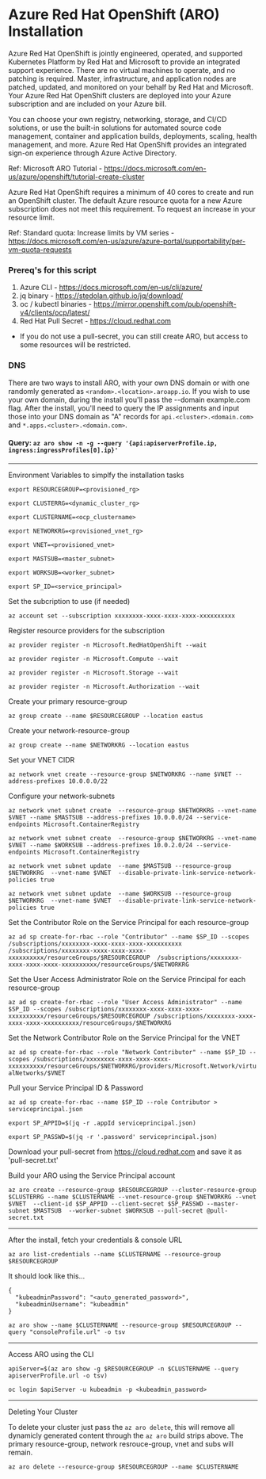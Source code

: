 # Azure Red Hat OpenShift (ARO) Installation
Azure Red Hat OpenShift is jointly engineered, operated, and supported Kubernetes Platform by Red Hat and Microsoft to provide an integrated support experience. There are no virtual machines to operate, and no patching is required. Master, infrastructure, and application nodes are patched, updated, and monitored on your behalf by Red Hat and Microsoft. Your Azure Red Hat OpenShift clusters are deployed into your Azure subscription and are included on your Azure bill.

You can choose your own registry, networking, storage, and CI/CD solutions, or use the built-in solutions for automated source code management, container and application builds, deployments, scaling, health management, and more. Azure Red Hat OpenShift provides an integrated sign-on experience through Azure Active Directory.

Ref: Microsoft ARO Tutorial - https://docs.microsoft.com/en-us/azure/openshift/tutorial-create-cluster

Azure Red Hat OpenShift requires a minimum of 40 cores to create and run an OpenShift cluster. The default Azure resource quota for a new Azure subscription does not meet this requirement. To request an increase in your resource limit.

Ref: Standard quota: Increase limits by VM series - https://docs.microsoft.com/en-us/azure/azure-portal/supportability/per-vm-quota-requests

### Prereq's for this script
1. Azure CLI - https://docs.microsoft.com/en-us/cli/azure/
2. jq binary - https://stedolan.github.io/jq/download/
3. oc / kubectl binaries - https://mirror.openshift.com/pub/openshift-v4/clients/ocp/latest/
4. Red Hat Pull Secret - https://cloud.redhat.com 
* If you do not use a pull-secret, you can still create ARO, but access to some resources will be restricted.

### DNS
There are two ways to install ARO, with your own DNS domain or with one randomly generated as `<random>.<location>.aroapp.io`. If you wish to use your own domain, during the install you'll pass the --domain example.com flag. After the install, you'll need to query the IP assignments and input those into your DNS domain as "A" records for `api.<cluster>.<domain.com>` and `*.apps.<cluster>.<domain.com>`.

#### Query: `az aro show -n -g --query '{api:apiserverProfile.ip, ingress:ingressProfiles[0].ip}'`


----
Environment Variables to simplfy the installation tasks
```
export RESOURCEGROUP=<provisioned_rg>

export CLUSTERRG=<dynamic_cluster_rg>

export CLUSTERNAME=<ocp_clustername>

export NETWORKRG=<provisioned_vnet_rg>

export VNET=<provisioned_vnet>

export MASTSUB=<master_subnet>

export WORKSUB=<worker_subnet>

export SP_ID=<service_principal>
```

Set the subcription to use (if needed)

`az account set --subscription xxxxxxxx-xxxx-xxxx-xxxx-xxxxxxxxxx`

Register resource providers for the subscription

```
az provider register -n Microsoft.RedHatOpenShift --wait

az provider register -n Microsoft.Compute --wait

az provider register -n Microsoft.Storage --wait

az provider register -n Microsoft.Authorization --wait
```

Create your primary resource-group

`az group create --name $RESOURCEGROUP --location eastus`

Create your network-resource-group

`az group create --name $NETWORKRG --location eastus`

Set your VNET CIDR

`az network vnet create --resource-group $NETWORKRG --name $VNET --address-prefixes 10.0.0.0/22`

Configure your network-subnets

`az network vnet subnet create  --resource-group $NETWORKRG --vnet-name $VNET --name $MASTSUB --address-prefixes 10.0.0.0/24 --service-endpoints Microsoft.ContainerRegistry`

`az network vnet subnet create  --resource-group $NETWORKRG --vnet-name $VNET --name $WORKSUB --address-prefixes 10.0.2.0/24 --service-endpoints Microsoft.ContainerRegistry`

`az network vnet subnet update  --name $MASTSUB --resource-group $NETWORKRG  --vnet-name $VNET  --disable-private-link-service-network-policies true`

`az network vnet subnet update  --name $WORKSUB --resource-group $NETWORKRG  --vnet-name $VNET  --disable-private-link-service-network-policies true`

Set the Contributor Role on the Service Principal for each resource-group

`az ad sp create-for-rbac --role "Contributor" --name $SP_ID --scopes /subscriptions/xxxxxxxx-xxxx-xxxx-xxxx-xxxxxxxxxx /subscriptions/xxxxxxxx-xxxx-xxxx-xxxx-xxxxxxxxxx/resourceGroups/$RESOURCEGROUP  /subscriptions/xxxxxxxx-xxxx-xxxx-xxxx-xxxxxxxxxx/resourceGroups/$NETWORKRG`

Set the User Access Administrator Role on the Service Principal for each resource-group

`az ad sp create-for-rbac --role "User Access Administrator" --name $SP_ID --scopes /subscriptions/xxxxxxxx-xxxx-xxxx-xxxx-xxxxxxxxxx/resourceGroups/$RESOURCEGROUP /subscriptions/xxxxxxxx-xxxx-xxxx-xxxx-xxxxxxxxxx/resourceGroups/$NETWORKRG`

Set the Network Contributor Role on the Service Principal for the VNET

`az ad sp create-for-rbac --role "Network Contributor" --name $SP_ID --scopes /subscriptions/xxxxxxxx-xxxx-xxxx-xxxx-xxxxxxxxxx/resourceGroups/$NETWORKRG/providers/Microsoft.Network/virtualNetworks/$VNET`

Pull your Service Principal ID & Password

`az ad sp create-for-rbac --name $SP_ID --role Contributor > serviceprincipal.json`

```
export SP_APPID=$(jq -r .appId serviceprincipal.json)

export SP_PASSWD=$(jq -r '.password' serviceprincipal.json)
```

Download your pull-secret from https://cloud.redhat.com and save it as 'pull-secret.txt'

Build your ARO using the Service Principal account

`az aro create --resource-group $RESOURCEGROUP --cluster-resource-group $CLUSTERRG --name $CLUSTERNAME --vnet-resource-group $NETWORKRG --vnet $VNET  --client-id $SP_APPID --client-secret $SP_PASSWD --master-subnet $MASTSUB  --worker-subnet $WORKSUB --pull-secret @pull-secret.txt`

---
After the install, fetch your credentials & console URL

`az aro list-credentials --name $CLUSTERNAME --resource-group $RESOURCEGROUP`

It should look like this...
```
{
  "kubeadminPassword": "<auto_generated_password>",
  "kubeadminUsername": "kubeadmin"
}
```

`az aro show --name $CLUSTERNAME --resource-group $RESOURCEGROUP --query "consoleProfile.url" -o tsv`

---
Access ARO using the CLI

`apiServer=$(az aro show -g $RESOURCEGROUP -n $CLUSTERNAME --query apiserverProfile.url -o tsv)`

`oc login $apiServer -u kubeadmin -p <kubeadmin_password>`

---
Deleting Your Cluster

To delete your cluster just pass the `az aro delete`, this will remove all dynamicly generated content through the `az aro` build strips above. The primary resource-group, network resrouce-group, vnet and subs will remain.

`az aro delete --resource-group $RESOURCEGROUP --name $CLUSTERNAME`